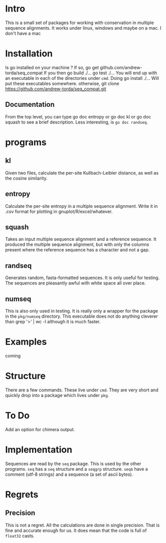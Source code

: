 # Intro
This is a small set of packages for working with conservation in multiple sequence alignments.
It works under linux, windows and maybe on a mac. I don't have a mac

# Installation

Is go installed on your machine ? If so,
  go get github.com/andrew-torda/seq_compat
If you then
 go build ./...
 go test ./...
You will end up with an executable in each of the directories under `cmd`.
Doing
 go install ./...
Will put these executables somewhere.
otherwise,
 git clone https://github.com/andrew-torda/seq_compat.git

## Documentation
From the top level, you can type
 go doc entropy
or
 go doc kl
or
 go doc squash
to see a brief description. Less interesting, is `go doc randseq`.

# programs
## kl
Given two files, calculate the per-site Kullbach-Leibler distance, as well as the cosine similarity.

## entropy
Calculate the per-site entropy in a multiple sequence alignment. Write it in .csv format for plotting in gnuplot/R/excel/whatever.

## squash
Takes an input multiple sequence alignment and a reference sequence. It produced the multiple sequence alignment, but with only the columns present where the reference sequence has a character and not a gap.

## randseq
Generates random, fasta-formatted sequences. It is only useful for testing. The sequences are pleasantly awful with white space all over place.

## numseq
This is also only used in testing. It is really only a wrapper for the package in the `pkg/numseq` directory. This executable does not do anything cleverer than 
 grep '>' | wc -l
although it is much faster.

# Examples

coming

# Structure
There are a few commands. These live under `cmd`. They are very short and quickly drop into a package which lives under `pkg`.

# To Do

Add an option for chimera output.

# Implementation
Sequences are read by the `seq` package. This is used by the other programs. `seq` has a `seq` structure and a `seqgrp` structure. `seq`s have a comment (utf-8 strings) and a sequence (a set of ascii bytes).



# Regrets

## Precision
This is not a regret. All the calculations are done in single precision. That is fine and accurate enough for us. It does mean that the code is full of `float32` casts.
